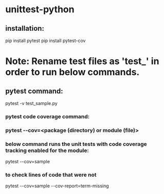 # unittest-python
## installation:
pip install pytest
pip install pytest-cov 

# Note: Rename test files as 'test_<filename>' in order to run below commands.

## pytest command:
pytest -v test_sample.py

### pytest code coverage command: 
### pytest --cov=<package (directory) or  module (file)> 
### below command runs the unit tests with code coverage tracking enabled for the <sample> module:
pytest --cov=sample

### to check lines of code that were not 
pytest --cov=sample --cov-report=term-missing
